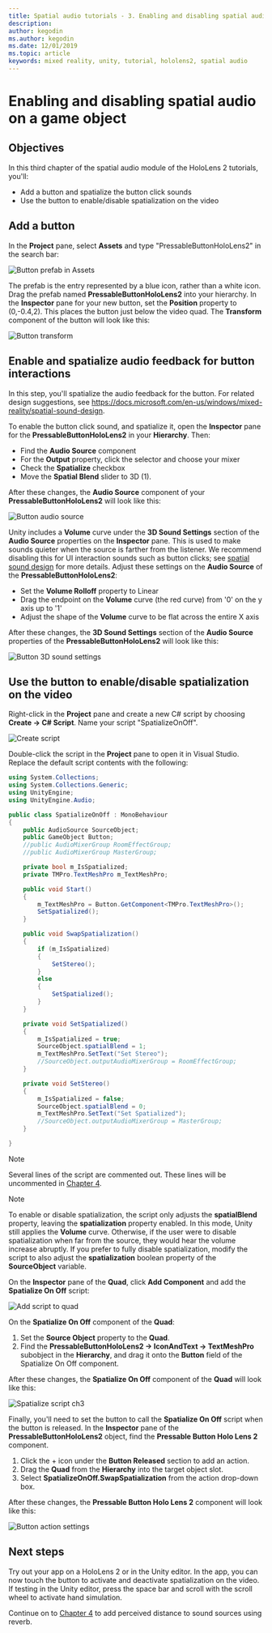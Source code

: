 ```yaml
---
title: Spatial audio tutorials - 3. Enabling and disabling spatial audio on a game object
description: 
author: kegodin
ms.author: kegodin
ms.date: 12/01/2019
ms.topic: article
keywords: mixed reality, unity, tutorial, hololens2, spatial audio
---
```


# Enabling and disabling spatial audio on a game object

## Objectives
In this third chapter of the spatial audio module of the HoloLens 2 tutorials, you'll:
* Add a button and spatialize the button click sounds
* Use the button to enable/disable spatialization on the video

## Add a button
In the **Project** pane, select **Assets** and type "PressableButtonHoloLens2" in the search bar:

![Button prefab in Assets](images/spatial-audio/button-prefab-in-assets.png)

The prefab is the entry represented by a blue icon, rather than a white icon. Drag the prefab named **PressableButtonHoloLens2** into your hierarchy. In the **Inspector** pane for your new button, set the **Position** property to (0,-0.4,2). This places the button just below the video quad. The **Transform** component of the button will look like this:

![Button transform](images/spatial-audio/button-transform.png)

## Enable and spatialize audio feedback for button interactions
In this step, you'll spatialize the audio feedback for the button. For related design suggestions, see https://docs.microsoft.com/en-us/windows/mixed-reality/spatial-sound-design. 

To enable the button click sound, and spatialize it, open the **Inspector** pane for the **PressableButtonHoloLens2** in your **Hierarchy**. Then:
* Find the **Audio Source** component
* For the **Output** property, click the selector and choose your mixer
* Check the **Spatialize** checkbox
* Move the **Spatial Blend** slider to 3D (1).

After these changes, the **Audio Source** component of your **PressableButtonHoloLens2** will look like this:

![Button audio source](images/spatial-audio/button-audio-source.png)

Unity includes a **Volume** curve under the **3D Sound Settings** section of the **Audio Source** properties on the **Inspector** pane. This is used to make sounds quieter when the source is farther from the listener. We recommend disabling this for UI interaction sounds such as button clicks; see [spatial sound design](spatial-sound-design.md) for more details. Adjust these settings on the **Audio Source** of the **PressableButtonHoloLens2**:
* Set the **Volume Rolloff** property to Linear
* Drag the endpoint on the **Volume** curve (the red curve) from '0' on the y axis up to '1'
* Adjust the shape of the **Volume** curve to be flat across the entire X axis

After these changes, the **3D Sound Settings** section of the **Audio Source** properties of the **PressableButtonHoloLens2** will look like this:

![Button 3D sound settings](images/spatial-audio/button-3d-sound-settings.png)

## Use the button to enable/disable spatialization on the video
Right-click in the **Project** pane and create a new C# script by choosing **Create -> C# Script**. Name your script "SpatializeOnOff".

![Create script](images/spatial-audio/create-script.png)

Double-click the script in the **Project** pane to open it in Visual Studio. Replace the default script contents with the following:

```c#
using System.Collections;
using System.Collections.Generic;
using UnityEngine;
using UnityEngine.Audio;

public class SpatializeOnOff : MonoBehaviour
{
    public AudioSource SourceObject;
    public GameObject Button;
    //public AudioMixerGroup RoomEffectGroup;
    //public AudioMixerGroup MasterGroup;

    private bool m_IsSpatialized;
    private TMPro.TextMeshPro m_TextMeshPro;

    public void Start()
    {
        m_TextMeshPro = Button.GetComponent<TMPro.TextMeshPro>();
        SetSpatialized();
    }

    public void SwapSpatialization()
    {
        if (m_IsSpatialized)
        {
            SetStereo();
        }
        else
        {
            SetSpatialized();
        }
    }

    private void SetSpatialized()
    {
        m_IsSpatialized = true;
        SourceObject.spatialBlend = 1;
        m_TextMeshPro.SetText("Set Stereo");
        //SourceObject.outputAudioMixerGroup = RoomEffectGroup;
    }

    private void SetStereo()
    {
        m_IsSpatialized = false;
        SourceObject.spatialBlend = 0;
        m_TextMeshPro.SetText("Set Spatialized");
        //SourceObject.outputAudioMixerGroup = MasterGroup;
    }

}
```
> [!NOTE]
> Several lines of the script are commented out. These lines will be uncommented in [Chapter 4](unity-spatial-audio-ch4.md).

> [!NOTE]
> To enable or disable spatialization, the script only adjusts the **spatialBlend** property, leaving the **spatialization** property enabled. In this mode, Unity still applies the **Volume** curve. Otherwise, if the user were to disable spatialization when far from the source, they would hear the volume increase abruptly.
> If you prefer to fully disable spatialization, modify the script to also adjust the **spatialization** boolean property of the **SourceObject** variable.

On the **Inspector** pane of the **Quad**, click **Add Component** and add the **Spatialize On Off** script:

![Add script to quad](images/spatial-audio/add-script-to-quad.png)

On the **Spatialize On Off** component of the **Quad**:
1. Set the **Source Object** property to the **Quad**.
2. Find the **PressableButtonHoloLens2 -> IconAndText -> TextMeshPro** subobject in the **Hierarchy**, and drag it onto the **Button** field of the Spatialize On Off component.

After these changes, the **Spatialize On Off** component of the **Quad** will look like this:

![Spatialize script ch3](images/spatial-audio/spatialize-script-ch3.png)

Finally, you'll need to set the button to call the **Spatialize On Off** script when the button is released. In the **Inspector** pane of the **PressableButtonHoloLens2** object, find the **Pressable Button Holo Lens 2** component.
1. Click the + icon under the **Button Released** section to add an action.
2. Drag the **Quad** from the **Hierarchy** into the target object slot.
3. Select **SpatializeOnOff.SwapSpatialization** from the action drop-down box.

After these changes, the **Pressable Button Holo Lens 2** component will look like this:

![Button action settings](images/spatial-audio/button-action-settings.png)

## Next steps
Try out your app on a HoloLens 2 or in the Unity editor. In the app, you can now touch the button to activate and deactivate spatialization on the video. If testing in the Unity editor, press the space bar and scroll with the scroll wheel to activate hand simulation. 

Continue on to [Chapter 4](unity-spatial-audio-ch4.md) to add perceived distance to sound sources using reverb.

